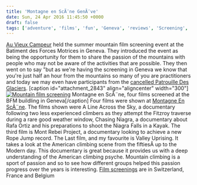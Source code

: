 ```yaml
---
title: 'Montagne en ScÃ¨ne GenÃ¨ve'
date: Sun, 24 Apr 2016 11:45:50 +0000
draft: false
tags: ['adventure', 'films', 'fun', 'Geneva', 'reviews', 'Screening', 'travel', 'Video']
---
```


[Au Vieux Campeur](http://www.auvieuxcampeur.fr/) held the summer mountain film screening event at the Batiment des Forces Motrices in Geneva. They introduced the event as being the opportunity for them to share the passion of the mountains with people who may not be aware of the activities that are possible. They then went on to say "but as we're having the screening in Geneva we know that you're just half an hour from the mountains so many of you are practitioners and today we may even have participants from the [cancelled Patrouille Des Glaciers](http://www.tdg.ch/sports/actu/patrouille-glaciers-suspendue-caprices-ciel/story/19699071). \[caption id="attachment\_2843" align="aligncenter" width="300"\][![Mountain film screening](http://www.main-vision.com/richard/blog/wp-content/uploads/2016/04/12771656_951514888259242_5782041803772493801_o-300x169.jpg)](http://www.main-vision.com/richard/blog/wp-content/uploads/2016/04/12771656_951514888259242_5782041803772493801_o.jpg) Montagne en ScÃ¨ne, four films screened at the BFM buildling in Geneva\[/caption\] Four films were shown at [Montagne En ScÃ¨ne](https://www.facebook.com/events/1547310642263926/). The films shown were A Line Across the Sky, a documentary following two less experienced climbers as they attempt the Fitzroy traverse during a rare good weather window, Chasing Niagra, a documentary about Rafa Ortiz and his preparations to shoot the Niagra Falls in a Kayak. The third film is Mont Rebei Project, a documentary looking to achieve a new Rope Jump record. The Last film, and my favourite is Valley Uprising. It takes a look at the American climbing scene from the fiftiesÂ up to the Modern day. This documentary is great because it provides us with a deep understanding of the American climbing psyche. Mountain climbing is a sport of passion and so to see how different groups helped this passion progress over the years is interesting. [Film screenings](http://www.montagne-en-scene.com/#!villesetapes/zp51n) are in Switzerland, France and Belgium